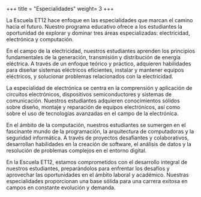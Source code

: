 +++
title = "Especialidades"
weight= 3
+++

La Escuela ET12 hace enfoque en las especialidades que marcan el camino hacia el futuro. Nuestro programa educativo ofrece a los estudiantes la oportunidad de explorar y dominar tres áreas especializadas: electricidad, electrónica y computación.

En el campo de la electricidad, nuestros estudiantes aprenden los principios fundamentales de la generación, transmisión y distribución de energía eléctrica. A través de un enfoque teórico y práctico, adquieren habilidades para diseñar sistemas eléctricos eficientes, instalar y mantener equipos eléctricos, y solucionar problemas relacionados con la electricidad.

La especialidad de electrónica se centra en la comprensión y aplicación de circuitos electrónicos, dispositivos semiconductores y sistemas de comunicación. Nuestros estudiantes adquieren conocimientos sólidos sobre diseño, montaje y reparación de equipos electrónicos, así como sobre el uso de tecnologías avanzadas en el campo de la electrónica.

En el ámbito de la computación, nuestros estudiantes se sumergen en el fascinante mundo de la programación, la arquitectura de computadoras y la seguridad informática. A través de proyectos desafiantes y colaborativos, desarrollan habilidades en la creación de software, el análisis de datos y la resolución de problemas complejos en el entorno digital.

En la Escuela ET12, estamos comprometidos con el desarrollo integral de nuestros estudiantes, preparándolos para enfrentar los desafíos y aprovechar las oportunidades en el ámbito laboral y académico. Nuestras especialidades proporcionan una base sólida para una carrera exitosa en campos en constante evolución y demanda.